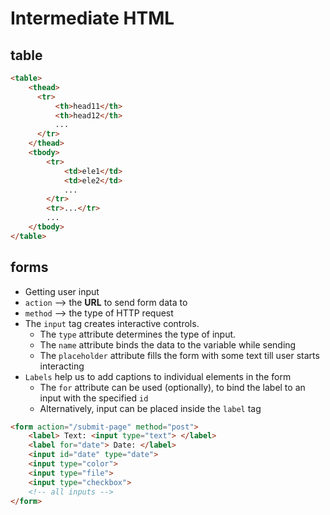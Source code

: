 # Intermediate HTML

## table

```html
<table>
    <thead>
      <tr>
          <th>head11</th>
          <th>head12</th>
          ...
      </tr>
    </thead>
    <tbody>
        <tr>
            <td>ele1</td>
            <td>ele2</td>
            ...
        </tr>
        <tr>...</tr>
        ...
    </tbody>
</table>
```

## forms

- Getting user input
- `action` --> the **URL** to send form data to
- `method` --> the type of HTTP request
- The `input` tag creates interactive controls. 
  - The `type` attribute determines the type of input.
  - The `name` attribute binds the data to the variable while sending
  - The `placeholder` attribute fills the form with some text till user starts interacting
- `Labels` help us to add captions to individual elements in the form
  - The `for` attribute can be used (optionally), to bind the label to an input with the specified `id`
  - Alternatively, input can be placed inside the `label` tag

```html
<form action="/submit-page" method="post">
    <label> Text: <input type="text"> </label>
    <label for="date"> Date: </label>
    <input id="date" type="date">
    <input type="color">
    <input type="file">
    <input type="checkbox">
    <!-- all inputs -->
</form>
```
